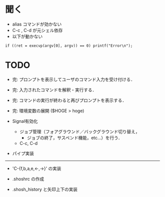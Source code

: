 # 聞く

- alias コマンドが効かない
- C-c , C-d が元シェル依存
- 以下が動かない
```
if ((ret = execvp(argv[0], argv)) == 0) printf("Error\n");
```


# TODO

- 完: プロンプトを表示してユーザのコマンド入力を受け付ける．

- 完: 入力されたコマンドを解釈・実行する．

- 完: コマンドの実行が終わると再びプロンプトを表示する．

- 完: 環境変数の展開 ($HOGE > hoge)

- Signal有効化
  - ジョブ管理（フォアグラウンド／バックグラウンド切り替え，
    - ジョブの終了，サスペンド機能，etc…）を行う．
  - C-c, C-d

- パイプ実装

---

- 'C-{f,b,a,e,<-,->}' の実装

- .shoshrc の作成

- .shosh_history と矢印上下の実装
